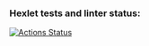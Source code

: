 ### Hexlet tests and linter status:
[![Actions Status](https://github.com/vladwarrior/php-project-lvl1/workflows/hexlet-check/badge.svg)](https://github.com/vladwarrior/php-project-lvl1/actions)